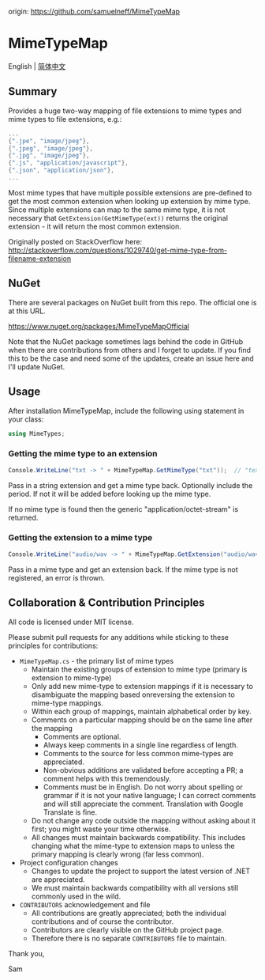 origin: https://github.com/samuelneff/MimeTypeMap

# MimeTypeMap

English | [简体中文](README-zh-Hans.md)

## Summary
Provides a huge two-way mapping of file extensions to mime types and mime types to file extensions, e.g.:

```c#
...
{".jpe", "image/jpeg"},
{".jpeg", "image/jpeg"},
{".jpg", "image/jpeg"},
{".js", "application/javascript"},
{".json", "application/json"},
...
```

Most mime types that have multiple possible extensions are pre-defined to get the most common extension when looking
up extension by mime type. Since multiple extensions can map to the same mime type, it is not necessary that `GetExtension(GetMimeType(ext))` returns the original extension - it will return the most common extension.

Originally posted on StackOverflow here: http://stackoverflow.com/questions/1029740/get-mime-type-from-filename-extension

## NuGet

There are several packages on NuGet built from this repo. The official one is at this URL.

https://www.nuget.org/packages/MimeTypeMapOfficial

Note that the NuGet package sometimes lags behind the code in GitHub when there are contributions from others and I forget to update. If you find this to be the case and need some of the updates, create an issue here and I'll update NuGet.

## Usage

After installation MimeTypeMap, include the following using statement in your class:

```cs
using MimeTypes;
```

### Getting the mime type to an extension

```cs
Console.WriteLine("txt -> " + MimeTypeMap.GetMimeType("txt"));  // "text/plain"
```

Pass in a string extension and get a mime type back. Optionally include the period. If not it will be added before looking up the mime type.

If no mime type is found then the generic "application/octet-stream" is returned.

### Getting the extension to a mime type

```cs
Console.WriteLine("audio/wav -> " + MimeTypeMap.GetExtension("audio/wav")); // ".wav"
```

Pass in a mime type and get an extension back. If the mime type is not registered, an error is thrown.

## Collaboration & Contribution Principles

All code is licensed under MIT license.

Please submit pull requests for any additions while sticking to these principles for contributions:

* `MimeTypeMap.cs` - the primary list of mime types
  * Maintain the existing groups of extension to mime type (primary is extension to mime-type)
  * Only add new mime-type to extension mappings if it is necessary to disambiguate the mapping based onreversing the extension to mime-type mappings.
  * Within each group of mappings, maintain alphabetical order by key.
  * Comments on a particular mapping should be on the same line after the mapping
    * Comments are optional.
    * Always keep comments in a single line regardless of length.
    * Comments to the source for less common mime-types are appreciated.
    * Non-obvious additions are validated before accepting a PR; a comment helps with this tremendously.
    * Comments must be in English. Do not worry about spelling or grammar if it is not your native language; I can correct comments and will still appreciate the comment. Translation with Google Translate is fine.
  * Do not change any code outside the mapping without asking about it first; you might waste your time otherwise.
  * All changes must maintain backwards compatibility. This includes changing what the mime-type to extension maps to unless the primary mapping is clearly wrong (far less common).
* Project configuration changes
  *  Changes to update the project to support the latest version of .NET are appreciated.
  *  We must maintain backwards compatibility with all versions still commonly used in the wild.
* `CONTRIBUTORS` acknowledgement and file
  * All contributions are greatly appreciated; both the individual contributions and of course the contributor.
  * Contributors are clearly visible on the GitHub project page.
  * Therefore there is no separate `CONTRIBUTORS` file to maintain.
  
Thank you,

Sam

